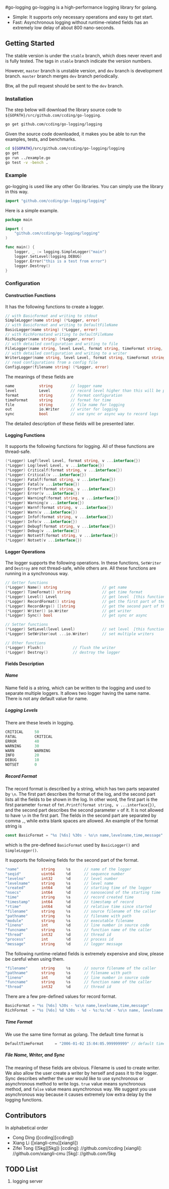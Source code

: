 #go-logging
go-logging is a high-performance logging library for golang.
* Simple: It supports only necessary operations and easy to get start.
* Fast: Asynchronous logging without runtime-related fields has an extremely
  low delay of about 800 nano-seconds.

## Getting Started
The stable version is under the `stable` branch, which does never revert and
is fully tested. The tags in `stable` branch indicate the version numbers.

However, `master` branch is unstable version, and `dev` branch is development
branch. `master` branch merges `dev` branch periodically.

Btw, all the pull request should be sent to the `dev` branch.

### Installation
The step below will download the library source code to
`${GOPATH}/src/github.com/ccding/go-logging`.
```bash
go get github.com/ccding/go-logging/logging
```

Given the source code downloaded, it makes you be able to run the examples,
tests, and benchmarks.
```bash
cd ${GOPATH}/src/github.com/ccding/go-logging/logging
go get
go run ../example.go
go test -v -bench .
```

### Example
go-logging is used like any other Go libraries. You can simply use the library
in this way.
```go
import "github.com/ccding/go-logging/logging"
```

Here is a simple example.
```go
package main

import (
	"github.com/ccding/go-logging/logging"
)

func main() {
	logger, _ := logging.SimpleLogger("main")
	logger.SetLevel(logging.DEBUG)
	logger.Error("this is a test from error")
	logger.Destroy()
}
```

### Configuration
#### Construction Functions
It has the following functions to create a logger.
```go
// with BasicFormat and writing to stdout
SimpleLogger(name string) (*Logger, error)
// with BasicFormat and writing to DefaultFileName
BasicLogger(name string) (*Logger, error)
// with RichFormatand writing to DefaultFileName
RichLogger(name string) (*Logger, error)
// with detailed configuration and writing to file
FileLogger(name string, level Level, format string, timeFormat string, file string, sync bool) (*Logger, error)
// with detailed configuration and writing to a writer
WriterLogger(name string, level Level, format string, timeFormat string, out io.Writer, sync bool) (*Logger, error)
// read configurations from a config file
ConfigLogger(filename string) (*Logger, error)
```
The meanings of these fields are
```go
name           string        // logger name
level          Level         // record level higher than this will be printed
format         string        // format configuration
timeFormat     string        // format for time
file           string        // file name for logging
out            io.Writer     // writer for logging
sync           bool          // use sync or async way to record logs
```
The detailed description of these fields will be presented later.

#### Logging Functions
It supports the following functions for logging. All of these functions are
thread-safe.
```go
(*Logger) Logf(level Level, format string, v ...interface{})
(*Logger) Log(level Level, v ...interface{})
(*Logger) Criticalf(format string, v ...interface{})
(*Logger) Critical(v ...interface{})
(*Logger) Fatalf(format string, v ...interface{})
(*Logger) Fatal(v ...interface{})
(*Logger) Errorf(format string, v ...interface{})
(*Logger) Error(v ...interface{})
(*Logger) Warningf(format string, v ...interface{})
(*Logger) Warning(v ...interface{})
(*Logger) Warnf(format string, v ...interface{})
(*Logger) Warn(v ...interface{})
(*Logger) Infof(format string, v ...interface{})
(*Logger) Info(v ...interface{})
(*Logger) Debugf(format string, v ...interface{})
(*Logger) Debug(v ...interface{})
(*Logger) Notsetf(format string, v ...interface{})
(*Logger) Notset(v ...interface{})
```

#### Logger Operations
The logger supports the following operations.  In these functions, `SetWriter`
and `Destroy` are not thread-safe, while others are. All these functions are
running in a synchronous way.
```go
// Getter functions
(*Logger) Name() string                    // get name
(*Logger) TimeFormat() string              // get time format
(*Logger) Level() Level                    // get level  [this function is thread safe]
(*Logger) RecordFormat() string            // get the first part of the format
(*Logger) RecordArgs() []string            // get the second part of the format
(*Logger) Writer() io.Writer               // get writer
(*Logger) Sync() bool                      // get sync or async

// Setter functions
(*Logger) SetLevel(level Level)            // set level  [this function is thread safe]
(*Logger) SetWriter(out ...io.Writer)      // set multiple writers

// Other functions
(*Logger) Flush()             // flush the writer
(*Logger) Destroy()           // destroy the logger
```

#### Fields Description

##### Name
Name field is a string, which can be written to the logging and used to
separate multiple loggers. It allows two logger having the same name.  There
is not any default value for name.

##### Logging Levels
There are these levels in logging.
```go
CRITICAL     50
FATAL        CRITICAL
ERROR        40
WARNING      30
WARN         WARNING
INFO         20
DEBUG        10
NOTSET       0
```

##### Record Format
The record format is described by a string, which has two parts separated by
`\n`. The first part describes the format of the log, and the second part
lists all the fields to be shown in the log. In other word, the first part is
the first parameter `format` of `fmt.Printf(format string, v ...interface{})`,
and the second part describes the second parameter `v` of it. It is not
allowed to have `\n` in the first part.  The fields in the second part are
separated by comma `,`, while extra blank spaces are allowed.  An example of
the format string is
```go
const BasicFormat = "%s [%6s] %30s - %s\n name,levelname,time,message"
```
which is the pre-defined `BasicFormat` used by `BasicLogger()` and
`SimpleLogger()`.

It supports the following fields for the second part of the format.
```go
"name"          string     %s      // name of the logger
"seqid"         uint64     %d      // sequence number
"levelno"       int32      %d      // level number
"levelname"     string     %s      // level name
"created"       int64      %d      // starting time of the logger
"nsecs"         int64      %d      // nanosecond of the starting time
"time"          string     %s      // record created time
"timestamp"     int64      %d      // timestamp of record
"rtime"         int64      %d      // relative time since started
"filename"      string     %s      // source filename of the caller
"pathname"      string     %s      // filename with path
"module"        string     %s      // executable filename
"lineno"        int        %d      // line number in source code
"funcname"      string     %s      // function name of the caller
"thread"        int32      %d      // thread id
"process"       int        %d      // process id
"message"       string     %d      // logger message
```
The following runtime-related fields is extremely expensive and slow, please
be careful when using them.
```go
"filename"      string     %s      // source filename of the caller
"pathname"      string     %s      // filename with path
"lineno"        int        %d      // line number in source code
"funcname"      string     %s      // function name of the caller
"thread"        int32      %d      // thread id
```

There are a few pre-defined values for record format.
```go
BasicFormat = "%s [%6s] %30s - %s\n name,levelname,time,message"
RichFormat  = "%s [%6s] %d %30s - %d - %s:%s:%d - %s\n name, levelname, seqid, time, thread, filename, funcname, lineno, message"
```

##### Time Format
We use the same time format as golang.  The default time format is
```go
DefaultTimeFormat     = "2006-01-02 15:04:05.999999999" // default time format
```

##### File Name, Writer, and Sync
The meaning of these fields are obvious. Filename is used to create writer.
We also allow the user create a writer by herself and pass it to the logger.
Sync describes whether the user would like to use synchronous or asynchronous
method to write logs. `true` value means synchronous method, and `false` value
means asynchronous way.  We suggest you use asynchronous way because it causes
extremely low extra delay by the logging functions.

## Contributors
In alphabetical order
* Cong Ding ([ccding][ccding])
* Xiang Li ([xiangli-cmu][xiangli])
* Zifei Tong ([5kg][5kg])
[ccding]: //github.com/ccding
[xiangli]: //github.com/xiangli-cmu
[5kg]: //github.com/5kg

## TODO List
1. logging server

